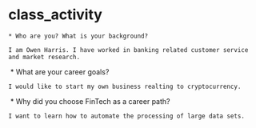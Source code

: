 # class_activity
    * Who are you? What is your background?

    I am Owen Harris. I have worked in banking related customer service and market research. 
​
    * What are your career goals?

    I would like to start my own business realting to cryptocurrency.
​
    * Why did you choose FinTech as a career path?

    I want to learn how to automate the processing of large data sets. 